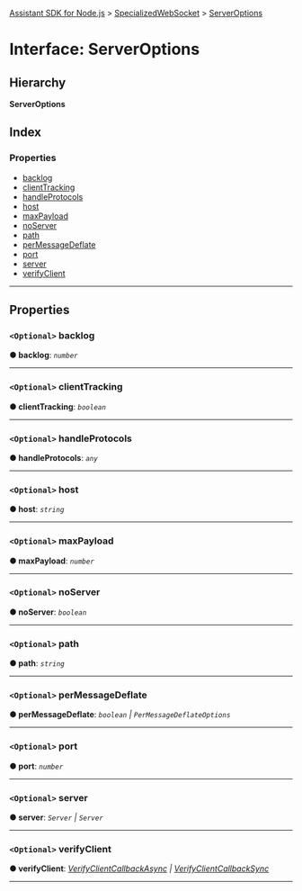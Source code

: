 [Assistant SDK for Node.js](../README.md) > [SpecializedWebSocket](../classes/specializedwebsocket.md) > [ServerOptions](../interfaces/specializedwebsocket.serveroptions.md)

# Interface: ServerOptions

## Hierarchy

**ServerOptions**

## Index

### Properties

* [backlog](specializedwebsocket.serveroptions.md#backlog)
* [clientTracking](specializedwebsocket.serveroptions.md#clienttracking)
* [handleProtocols](specializedwebsocket.serveroptions.md#handleprotocols)
* [host](specializedwebsocket.serveroptions.md#host)
* [maxPayload](specializedwebsocket.serveroptions.md#maxpayload)
* [noServer](specializedwebsocket.serveroptions.md#noserver)
* [path](specializedwebsocket.serveroptions.md#path)
* [perMessageDeflate](specializedwebsocket.serveroptions.md#permessagedeflate)
* [port](specializedwebsocket.serveroptions.md#port)
* [server](specializedwebsocket.serveroptions.md#server)
* [verifyClient](specializedwebsocket.serveroptions.md#verifyclient)

---

## Properties

<a id="backlog"></a>

### `<Optional>` backlog

**● backlog**: *`number`*

___
<a id="clienttracking"></a>

### `<Optional>` clientTracking

**● clientTracking**: *`boolean`*

___
<a id="handleprotocols"></a>

### `<Optional>` handleProtocols

**● handleProtocols**: *`any`*

___
<a id="host"></a>

### `<Optional>` host

**● host**: *`string`*

___
<a id="maxpayload"></a>

### `<Optional>` maxPayload

**● maxPayload**: *`number`*

___
<a id="noserver"></a>

### `<Optional>` noServer

**● noServer**: *`boolean`*

___
<a id="path"></a>

### `<Optional>` path

**● path**: *`string`*

___
<a id="permessagedeflate"></a>

### `<Optional>` perMessageDeflate

**● perMessageDeflate**: *`boolean` \| `PerMessageDeflateOptions`*

___
<a id="port"></a>

### `<Optional>` port

**● port**: *`number`*

___
<a id="server"></a>

### `<Optional>` server

**● server**: *`Server` \| `Server`*

___
<a id="verifyclient"></a>

### `<Optional>` verifyClient

**● verifyClient**: *[VerifyClientCallbackAsync](../classes/specializedwebsocket.md#verifyclientcallbackasync) \| [VerifyClientCallbackSync](../classes/specializedwebsocket.md#verifyclientcallbacksync)*

___

